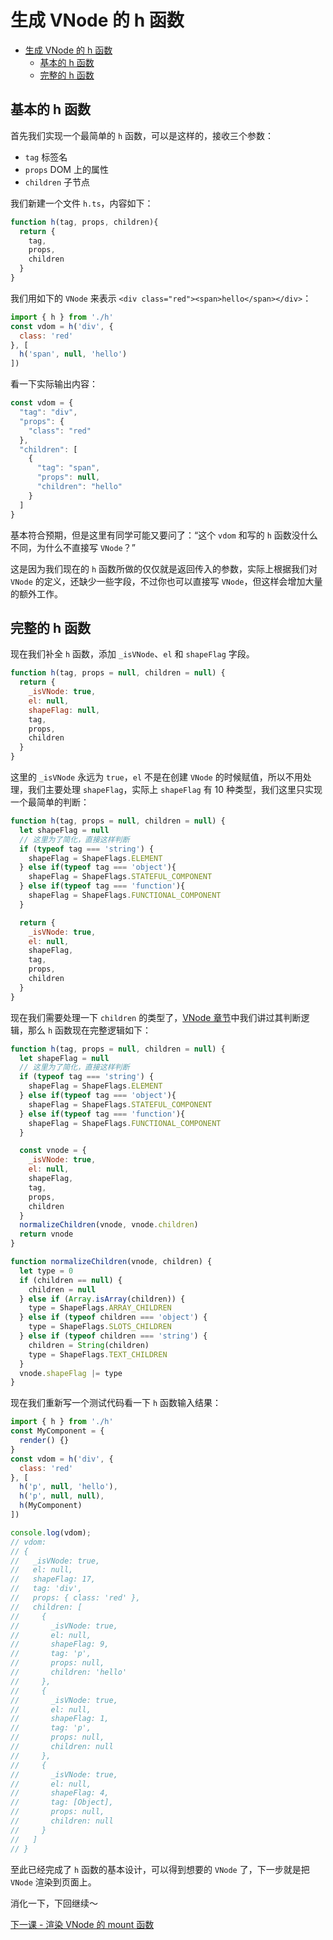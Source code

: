 # 生成 VNode 的 h 函数
- [生成 VNode 的 h 函数](#生成-vnode-的-h-函数)
  - [基本的 h 函数](#基本的-h-函数)
  - [完整的 h 函数](#完整的-h-函数)

## 基本的 h 函数
首先我们实现一个最简单的 `h` 函数，可以是这样的，接收三个参数：
- `tag` 标签名
- `props` DOM 上的属性
- `children` 子节点

我们新建一个文件 `h.ts`，内容如下：
```js
function h(tag, props, children){
  return {
    tag,
    props,
    children
  }
}
```

我们用如下的 `VNode` 来表示 `<div class="red"><span>hello</span></div>`：
```js
import { h } from './h'
const vdom = h('div', {
  class: 'red'
}, [
  h('span', null, 'hello')
])
```
看一下实际输出内容：
```js
const vdom = {
  "tag": "div",
  "props": {
    "class": "red"
  },
  "children": [
    {
      "tag": "span",
      "props": null,
      "children": "hello"
    }
  ]
}
```
基本符合预期，但是这里有同学可能又要问了：“这个 `vdom` 和写的 `h` 函数没什么不同，为什么不直接写 `VNode`？”

这是因为我们现在的 `h` 函数所做的仅仅就是返回传入的参数，实际上根据我们对 `VNode` 的定义，还缺少一些字段，不过你也可以直接写 `VNode`，但这样会增加大量的额外工作。

## 完整的 h 函数
现在我们补全 `h` 函数，添加 `_isVNode`、`el` 和 `shapeFlag` 字段。
```js
function h(tag, props = null, children = null) {
  return {
    _isVNode: true,
    el: null,
    shapeFlag: null,
    tag,
    props,
    children
  }
}
```
这里的 `_isVNode` 永远为 `true`，`el` 不是在创建 `VNode` 的时候赋值，所以不用处理，我们主要处理 `shapeFlag`，实际上 `shapeFlag` 有 10 种类型，我们这里只实现一个最简单的判断：

```js
function h(tag, props = null, children = null) {
  let shapeFlag = null
  // 这里为了简化，直接这样判断
  if (typeof tag === 'string') {
    shapeFlag = ShapeFlags.ELEMENT
  } else if(typeof tag === 'object'){
    shapeFlag = ShapeFlags.STATEFUL_COMPONENT
  } else if(typeof tag === 'function'){
    shapeFlag = ShapeFlags.FUNCTIONAL_COMPONENT
  }

  return {
    _isVNode: true,
    el: null,
    shapeFlag,
    tag,
    props,
    children
  }
}
```
现在我们需要处理一下 `children` 的类型了，[VNode 章节](./2.VNODE.md)中我们讲过其判断逻辑，那么 `h` 函数现在完整逻辑如下：
```js
function h(tag, props = null, children = null) {
  let shapeFlag = null
  // 这里为了简化，直接这样判断
  if (typeof tag === 'string') {
    shapeFlag = ShapeFlags.ELEMENT
  } else if(typeof tag === 'object'){
    shapeFlag = ShapeFlags.STATEFUL_COMPONENT
  } else if(typeof tag === 'function'){
    shapeFlag = ShapeFlags.FUNCTIONAL_COMPONENT
  }

  const vnode = {
    _isVNode: true,
    el: null,
    shapeFlag,
    tag,
    props,
    children
  }
  normalizeChildren(vnode, vnode.children)
  return vnode
}

function normalizeChildren(vnode, children) {
  let type = 0
  if (children == null) {
    children = null
  } else if (Array.isArray(children)) {
    type = ShapeFlags.ARRAY_CHILDREN
  } else if (typeof children === 'object') {
    type = ShapeFlags.SLOTS_CHILDREN
  } else if (typeof children === 'string') {
    children = String(children)
    type = ShapeFlags.TEXT_CHILDREN
  }
  vnode.shapeFlag |= type
}
```

现在我们重新写一个测试代码看一下 `h` 函数输入结果：
```js
import { h } from './h'
const MyComponent = {
  render() {}
}
const vdom = h('div', {
  class: 'red'
}, [
  h('p', null, 'hello'),
  h('p', null, null),
  h(MyComponent)
])

console.log(vdom);
// vdom:
// {
//   _isVNode: true,
//   el: null,
//   shapeFlag: 17,
//   tag: 'div',
//   props: { class: 'red' },
//   children: [
//     {
//       _isVNode: true,
//       el: null,
//       shapeFlag: 9,
//       tag: 'p',
//       props: null,
//       children: 'hello'
//     },
//     {
//       _isVNode: true,
//       el: null,
//       shapeFlag: 1,
//       tag: 'p',
//       props: null,
//       children: null
//     },
//     {
//       _isVNode: true,
//       el: null,
//       shapeFlag: 4,
//       tag: [Object],
//       props: null,
//       children: null
//     }
//   ]
// }
```
至此已经完成了 `h` 函数的基本设计，可以得到想要的 `VNode` 了，下一步就是把 `VNode` 渲染到页面上。

消化一下，下回继续～

[下一课 - 渲染 VNode 的 mount 函数](./4.MOUNT.md)

